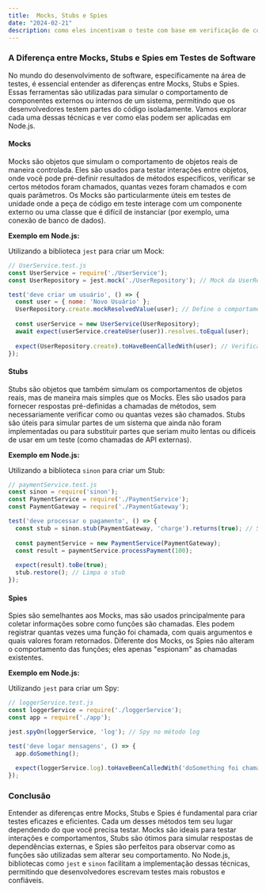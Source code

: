 ```yaml
---
title:  Mocks, Stubs e Spies
date: "2024-02-21"
description: como eles incentivam o teste com base em verificação de comportamento e como a comunidade ao seu redor os usa para desenvolver um estilo diferente de teste.
---
```


### A Diferença entre Mocks, Stubs e Spies em Testes de Software

No mundo do desenvolvimento de software, especificamente na área de testes, é essencial entender as diferenças entre Mocks, Stubs e Spies. Essas ferramentas são utilizadas para simular o comportamento de componentes externos ou internos de um sistema, permitindo que os desenvolvedores testem partes do código isoladamente. Vamos explorar cada uma dessas técnicas e ver como elas podem ser aplicadas em Node.js.

#### Mocks

Mocks são objetos que simulam o comportamento de objetos reais de maneira controlada. Eles são usados para testar interações entre objetos, onde você pode pré-definir resultados de métodos específicos, verificar se certos métodos foram chamados, quantas vezes foram chamados e com quais parâmetros. Os Mocks são particularmente úteis em testes de unidade onde a peça de código em teste interage com um componente externo ou uma classe que é difícil de instanciar (por exemplo, uma conexão de banco de dados).

**Exemplo em Node.js:**

Utilizando a biblioteca `jest` para criar um Mock:

```javascript
// UserService.test.js
const UserService = require('./UserService');
const UserRepository = jest.mock('./UserRepository'); // Mock da UserRepository

test('deve criar um usuário', () => {
  const user = { nome: 'Novo Usuário' };
  UserRepository.create.mockResolvedValue(user); // Define o comportamento mockado
  
  const userService = new UserService(UserRepository);
  await expect(userService.createUser(user)).resolves.toEqual(user);
  
  expect(UserRepository.create).toHaveBeenCalledWith(user); // Verifica a chamada do método mockado
});
```

#### Stubs

Stubs são objetos que também simulam os comportamentos de objetos reais, mas de maneira mais simples que os Mocks. Eles são usados para fornecer respostas pré-definidas a chamadas de métodos, sem necessariamente verificar como ou quantas vezes são chamados. Stubs são úteis para simular partes de um sistema que ainda não foram implementadas ou para substituir partes que seriam muito lentas ou difíceis de usar em um teste (como chamadas de API externas).

**Exemplo em Node.js:**

Utilizando a biblioteca `sinon` para criar um Stub:

```javascript
// paymentService.test.js
const sinon = require('sinon');
const PaymentService = require('./PaymentService');
const PaymentGateway = require('./PaymentGateway');

test('deve processar o pagamento', () => {
  const stub = sinon.stub(PaymentGateway, 'charge').returns(true); // Stub do método charge
  
  const paymentService = new PaymentService(PaymentGateway);
  const result = paymentService.processPayment(100);
  
  expect(result).toBe(true);
  stub.restore(); // Limpa o stub
});
```

#### Spies

Spies são semelhantes aos Mocks, mas são usados principalmente para coletar informações sobre como funções são chamadas. Eles podem registrar quantas vezes uma função foi chamada, com quais argumentos e quais valores foram retornados. Diferente dos Mocks, os Spies não alteram o comportamento das funções; eles apenas "espionam" as chamadas existentes.

**Exemplo em Node.js:**

Utilizando `jest` para criar um Spy:

```javascript
// loggerService.test.js
const loggerService = require('./loggerService');
const app = require('./app');

jest.spyOn(loggerService, 'log'); // Spy no método log

test('deve logar mensagens', () => {
  app.doSomething();
  
  expect(loggerService.log).toHaveBeenCalledWith('doSomething foi chamado');
});
```

### Conclusão

Entender as diferenças entre Mocks, Stubs e Spies é fundamental para criar testes eficazes e eficientes. Cada um desses métodos tem seu lugar dependendo do que você precisa testar. Mocks são ideais para testar interações e comportamentos, Stubs são ótimos para simular respostas de dependências externas, e Spies são perfeitos para observar como as funções são utilizadas sem alterar seu comportamento. No Node.js, bibliotecas como `jest` e `sinon` facilitam a implementação dessas técnicas, permitindo que desenvolvedores escrevam testes mais robustos e confiáveis.